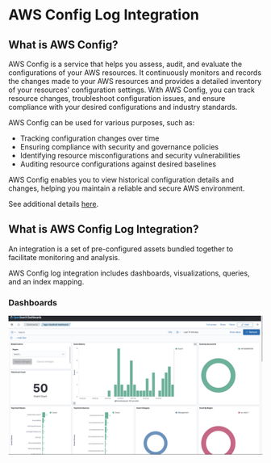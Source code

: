 # AWS Config Log Integration

## What is AWS Config?

AWS Config is a service that helps you assess, audit, and evaluate the configurations of your AWS resources. It continuously monitors and records the changes made to your AWS resources and provides a detailed inventory of your resources' configuration settings. With AWS Config, you can track resource changes, troubleshoot configuration issues, and ensure compliance with your desired configurations and industry standards.

AWS Config can be used for various purposes, such as:

- Tracking configuration changes over time
- Ensuring compliance with security and governance policies
- Identifying resource misconfigurations and security vulnerabilities
- Auditing resource configurations against desired baselines

AWS Config enables you to view historical configuration details and changes, helping you maintain a reliable and secure AWS environment.

See additional details [here](https://aws.amazon.com/config/).

## What is AWS Config Log Integration?

An integration is a set of pre-configured assets bundled together to facilitate monitoring and analysis.

AWS Config log integration includes dashboards, visualizations, queries, and an index mapping.

### Dashboards

![Dashboard](../static/dashboard.png)